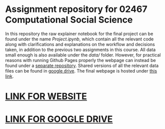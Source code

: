 # Assignment repository for 02467 Computational Social Science

In this repository the raw explainer notebook for the final project can be found under the name _Project.ipynb_, which contain all the relevant code along with clarifications and explanations on the workflow and decisions taken, in addition to the previous two assignments in this course.
All data small enough is also available under the _data/_ folder. However, for practical reasons with running Github Pages properly the webpage can instead be found under a [separate repository](https://github.com/MathiasDamsgaard/Comp_Social_Sci_Webpage). Shared versions of all the relevant data files can be found in [google drive](https://drive.google.com/drive/folders/1ds2DuMk6-3qzciHKSTfHVpAQfmKQm407?usp=sharing).
The final webpage is hosted under [this link](https://mathiasdamsgaard.github.io/Comp_Social_Sci_Webpage/).



# [LINK FOR WEBSITE](https://mathiasdamsgaard.github.io/Comp_Social_Sci_Webpage/)

# [LINK FOR GOOGLE DRIVE](https://drive.google.com/drive/folders/1ds2DuMk6-3qzciHKSTfHVpAQfmKQm407?usp=sharing)